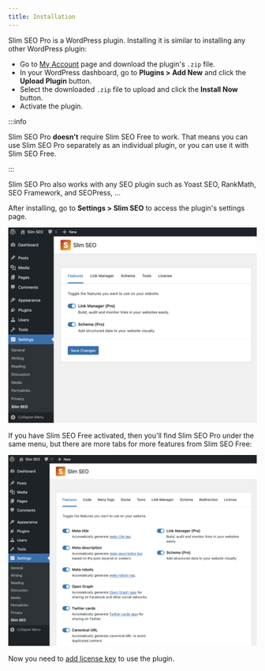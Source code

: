 ```yaml
---
title: Installation
---
```


Slim SEO Pro is a WordPress plugin. Installing it is similar to installing any other WordPress plugin:

- Go to [My Account](https://wpslimseo.com/my-account/) page and download the plugin's `.zip` file.
- In your WordPress dashboard, go to **Plugins > Add New** and click the **Upload Plugin** button.
- Select the downloaded `.zip` file to upload and click the **Install Now** button.
- Activate the plugin.

:::info

Slim SEO Pro **doesn't** require Slim SEO Free to work. That means you can use Slim SEO Pro separately as an individual plugin, or you can use it with Slim SEO Free.

:::

Slim SEO Pro also works with any SEO plugin such as Yoast SEO, RankMath, SEO Framework, and SEOPress, ...

After installing, go to **Settings > Slim SEO** to access the plugin's settings page.

![Slim SEO Pro settings page](img/install.png)

If you have Slim SEO Free activated, then you'll find Slim SEO Pro under the same menu, but there are more tabs for more features from Slim SEO Free:

![Slim SEO Pro with Slim SEO Free activated](img/install-with-slim-seo.png)

Now you need to [add license key](/slim-seo-pro/license/) to use the plugin.
